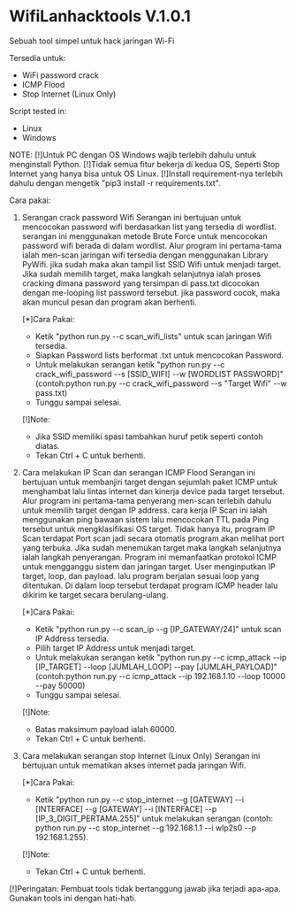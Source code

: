 # WifiLanhacktools V.1.0.1

Sebuah tool simpel untuk hack jaringan Wi-Fi

Tersedia untuk:
- WiFi password crack 
- ICMP Flood
- Stop Internet (Linux Only)

Script tested in:
- Linux
- Windows

NOTE:
[!]Untuk PC dengan OS Windows wajib terlebih dahulu untuk menginstall Python.
[!]Tidak semua fitur bekerja di kedua OS, Seperti Stop Internet yang hanya bisa untuk OS Linux.
[!]Install requirement-nya terlebih dahulu dengan mengetik "pip3 install -r requirements.txt".

Cara pakai:
1. Serangan crack password Wifi
   Serangan ini bertujuan untuk mencocokan password wifi berdasarkan list yang tersedia di wordlist. serangan ini menggunakan metode Brute Force untuk mencocokan password wifi berada di dalam wordlist. Alur program ini pertama-tama ialah men-scan jaringan wifi tersedia dengan menggunakan Library PyWifi. jika sudah maka akan tampil list SSID Wifi untuk menjadi target. Jika sudah memilih target, maka langkah selanjutnya ialah proses cracking dimana password yang tersimpan di pass.txt dicocokan dengan me-looping list password tersebut. jika password cocok, maka akan muncul pesan dan program akan berhenti.
   
   [*]Cara Pakai:
   - Ketik "python run.py --c scan_wifi_lists" untuk scan jaringan Wifi tersedia.
   - Siapkan Password lists berformat .txt untuk mencocokan Password.
   - Untuk melakukan serangan ketik "python run.py --c crack_wifi_password --s [SSID_WIFI] --w [WORDLIST PASSWORD]" (contoh:python run.py --c crack_wifi_password --s "Target Wifi" --w pass.txt)
   - Tunggu sampai selesai.

   [!]Note:
   + Jika SSID memiliki spasi tambahkan huruf petik seperti contoh diatas.
   + Tekan Ctrl + C untuk berhenti.

2. Cara melakukan IP Scan dan serangan ICMP Flood
   Serangan ini bertujuan untuk membanjiri target dengan sejumlah paket ICMP untuk menghambat lalu lintas internet dan kinerja device pada target tersebut. Alur program ini pertama-tama penyerang men-scan terlebih dahulu untuk memilih target dengan IP address. cara kerja IP Scan ini ialah menggunakan ping bawaan sistem lalu mencocokan TTL pada Ping tersebut untuk mengklasifikasi OS target. Tidak hanya itu, program IP Scan terdapat Port scan jadi secara otomatis program akan melihat port yang terbuka. Jika sudah menemukan target maka langkah selanjutnya ialah langkah penyerangan. Program ini memanfaatkan protokol ICMP untuk mengganggu sistem dan jaringan target. User menginputkan IP target, loop, dan payload. lalu program berjalan sesuai loop yang ditentukan. Di dalam loop tersebut terdapat program ICMP header lalu dikirim ke target secara berulang-ulang.
   
   [*]Cara Pakai:
   - Ketik "python run.py --c scan_ip --g [IP_GATEWAY/24]" untuk scan IP Address tersedia.
   - Pilih target IP Address untuk menjadi target.
   - Untuk melakukan serangan ketik "python run.py --c icmp_attack --ip [IP_TARGET] --loop [JUMLAH_LOOP] --pay [JUMLAH_PAYLOAD]" (contoh:python run.py --c icmp_attack --ip 192.168.1.10 --loop 10000 --pay 50000)
   - Tunggu sampai selesai.

   [!]Note:
   + Batas maksimum payload ialah 60000.
   + Tekan Ctrl + C untuk berhenti.
  
4. Cara melakukan serangan stop Internet (Linux Only)
   Serangan ini bertujuan untuk mematikan akses internet pada jaringan Wifi.
   
   [*]Cara Pakai:
   - Ketik "python run.py --c stop_internet --g [GATEWAY] --i [INTERFACE] --g [GATEWAY] --i [INTERFACE] --p [IP_3_DIGIT_PERTAMA.255]" untuk melakukan serangan (contoh: python run.py --c stop_internet --g 192.168.1.1 --i wlp2s0 --p 192.168.1.255).

   [!]Note:
   + Tekan Ctrl + C untuk berhenti.

[!]Peringatan:
Pembuat tools tidak bertanggung jawab jika terjadi apa-apa. Gunakan tools ini dengan hati-hati.
 

